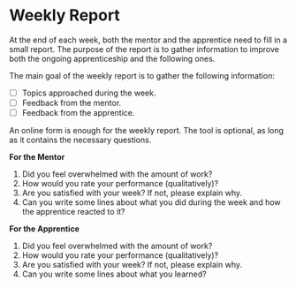 Weekly Report
=================

At the end of each week, both the mentor and the apprentice need to fill in a small report. The purpose of the report is to gather information to improve both the ongoing apprenticeship and the following ones.

The main goal of the weekly report is to gather the following information:

- [ ] Topics approached during the week.
- [ ] Feedback from the mentor.
- [ ] Feedback from the apprentice.

An online form is enough for the weekly report. The tool is optional, as long as it contains the necessary questions.

**For the Mentor**

1. Did you feel overwhelmed with the amount of work?
2. How would you rate your performance (qualitatively)?
3. Are you satisfied with your week? If not, please explain why.
4. Can you write some lines about what you did during the week and how the apprentice reacted to it?

**For the Apprentice**

1. Did you feel overwhelmed with the amount of work?
2. How would you rate your performance (qualitatively)?
3. Are you satisfied with your week? If not, please explain why.
4. Can you write some lines about what you learned? 
